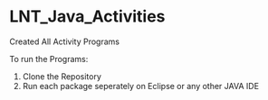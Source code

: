 # LNT_Java_Activities

Created All Activity Programs

To run the Programs:

1. Clone the Repository
2. Run each package seperately on Eclipse or any other JAVA IDE
